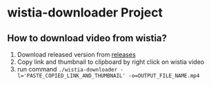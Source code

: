 # wistia-downloader Project

## How to download video from wistia?

1. Download released version from [releases](https://github.com/szymonprz/wistia-downloader/releases)
2. Copy link and thumbnail to clipboard by right click on wistia video
3. run command ```./wistia-downloader -l='PASTE_COPIED_LINK_AND_THUMBNAIL' -o=OUTPUT_FILE_NAME.mp4```
